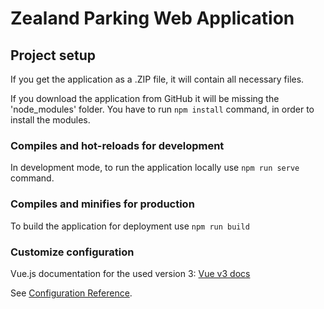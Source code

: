 # Zealand Parking Web Application

## Project setup

If you get the application as a .ZIP file, it will contain all necessary files. 

If you download the application from GitHub it will be missing the 'node_modules' folder. 
You have to run ```npm install``` command, in order to install the modules.


### Compiles and hot-reloads for development

In development mode, to run the application locally use ```npm run serve``` command.

### Compiles and minifies for production

To build the application for deployment use ```npm run build```

### Customize configuration
Vue.js documentation for the used version 3: [Vue v3 docs](https://v3.vuejs.org/guide/introduction.html) 

See [Configuration Reference](https://cli.vuejs.org/config/).
